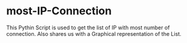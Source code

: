# most-IP-Connection

This Pythin Script is used to get the list of IP with most number of connection.
Also shares us with a Graphical representation of the List.
